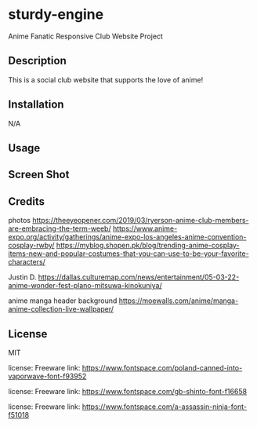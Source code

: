# sturdy-engine
Anime Fanatic Responsive Club Website Project


## Description
This is a social club website that supports the love of anime! 



## Installation

N/A

## Usage


## Screen Shot


## Credits
photos
https://theeyeopener.com/2019/03/ryerson-anime-club-members-are-embracing-the-term-weeb/
https://www.anime-expo.org/activity/gatherings/anime-expo-los-angeles-anime-convention-cosplay-rwby/
https://myblog.shopen.pk/blog/trending-anime-cosplay-items-new-and-popular-costumes-that-you-can-use-to-be-your-favorite-characters/

Justin D.
https://dallas.culturemap.com/news/entertainment/05-03-22-anime-wonder-fest-plano-mitsuwa-kinokuniya/

anime manga header background
https://moewalls.com/anime/manga-anime-collection-live-wallpaper/

## License
MIT

license: Freeware
link: https://www.fontspace.com/poland-canned-into-vaporwave-font-f93952

license: Freeware
link: https://www.fontspace.com/gb-shinto-font-f16658

license: Freeware
link: https://www.fontspace.com/a-assassin-ninja-font-f51018